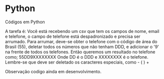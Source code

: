 # Python
Códigos em Python

A tarefa é:
Você está recebendo um csv que tem os campos de nome, email e telefone, o campo de telefone está despadronizado e precisa ser arrumado. Para arrumar, deve-se obter o telefone com o código de área do Brasil (55), deletar todos os números que não tenham DDD, e adicionar o '9' na frente de todos os telefones.
Então queremos um resultado no telefone como;
55DD9XXXXXXXX
Onde DD é o DDD e XXXXXXXX é o telefone.
Lembre-se que deve ser deletado os caracteres especiais, como - ( ) +

Observação codigo ainda em desenvolvimento.

